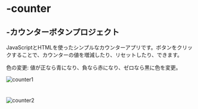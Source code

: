 # -counter
## -カウンターボタンプロジェクト

 JavaScriptとHTMLを使ったシンプルなカウンターアプリです。ボタンをクリックすることで、カウンターの値を増減したり、リセットしたり、できます。

 色の変更: 値が正なら青になり、負なら赤になり、ゼロなら黒に色を変更。

 ![counter1](https://github.com/user-attachments/assets/6d9fd4cd-70ba-4b5e-b687-7ff57218aba4)
 
# 

![counter2](https://github.com/user-attachments/assets/cce9f894-38d6-4b7b-9857-54cec5e0d088)
